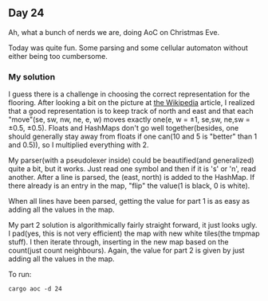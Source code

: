 ## Day 24

Ah, what a bunch of nerds we are, doing AoC on Christmas Eve.

Today was quite fun. Some parsing and some cellular automaton without either being too cumbersome.

### My solution

I guess there is a challenge in choosing the correct representation for the flooring. After looking a bit
on the picture at [the Wikipedia](https://en.wikipedia.org/wiki/Hexagonal_tiling) article, I realized that
a good representation is to keep track of north and east and that each "move"(se, sw, nw, ne, e, w) moves
exactly one(e, w = ±1, se,sw, ne,sw = ±0.5, ±0.5). Floats and HashMaps don't go well together(besides, one
should generally stay away from floats if one can(10 and 5 is "better" than 1 and 0.5)), so I multiplied
everything with 2.

My parser(with a pseudolexer inside) could be beautified(and generalized) quite a bit, but it works. Just
read one symbol and then if it is 's' or 'n', read another. After a line is parsed, the (east, north) is
added to the HashMap. If there already is an entry in the map, "flip" the value(1 is black, 0 is white).

When all lines have been parsed, getting the value for part 1 is as easy as adding all the values in the
map.

My part 2 solution is algorithmically fairly straight forward, it just looks ugly. I pad(yes, this
is not very efficient) the map with new white tiles(the tmpmap stuff). I then iterate through, inserting
in the new map based on the count(just count neighbours). Again, the value for part 2 is given by just
adding all the values in the map.

To run:
```
cargo aoc -d 24
```
